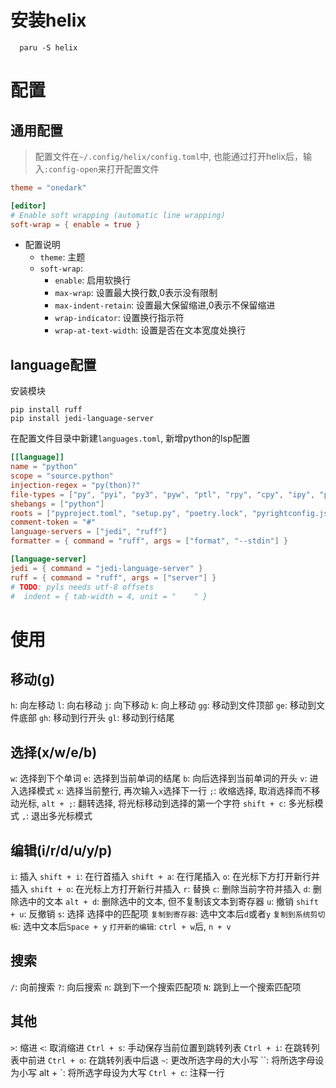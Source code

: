 # 安装helix
```shell
  paru -S helix
```

# 配置
## 通用配置
> 配置文件在`~/.config/helix/config.toml`中,
> 也能通过打开helix后，输入`:config-open`来打开配置文件
```toml
theme = "onedark"

[editor]
# Enable soft wrapping (automatic line wrapping)
soft-wrap = { enable = true }
```
- 配置说明
  - `theme`: 主题
  - `soft-wrap`: 
    - `enable`: 启用软换行
    - `max-wrap`: 设置最大换行数,0表示没有限制
    - `max-indent-retain`: 设置最大保留缩进,0表示不保留缩进
    - `wrap-indicator`: 设置换行指示符
    - `wrap-at-text-width`: 设置是否在文本宽度处换行

## language配置
安装模块
```shell
pip install ruff
pip install jedi-language-server
```
在配置文件目录中新建`languages.toml`, 新增python的lsp配置
```toml
[[language]]
name = "python"
scope = "source.python"
injection-regex = "py(thon)?"
file-types = ["py", "pyi", "py3", "pyw", "ptl", "rpy", "cpy", "ipy", "pyt", { glob = ".python_history" }, { glob = ".pythonstartup" }, { glob = ".pythonrc" }, { glob = "SConstruct" }, { glob = "SConscript" }]
shebangs = ["python"]
roots = ["pyproject.toml", "setup.py", "poetry.lock", "pyrightconfig.json"]
comment-token = "#"
language-servers = ["jedi", "ruff"]
formatter = { command = "ruff", args = ["format", "--stdin"] }

[language-server]
jedi = { command = "jedi-language-server" }
ruff = { command = "ruff", args = ["server"] }
# TODO: pyls needs utf-8 offsets
#  indent = { tab-width = 4, unit = "    " }

```

# 使用
## 移动(g)
`h`: 向左移动
`l`: 向右移动
`j`: 向下移动
`k`: 向上移动
`gg`: 移动到文件顶部
`ge`: 移动到文件底部
`gh`: 移动到行开头
`gl`: 移动到行结尾
## 选择(x/w/e/b)
`w`: 选择到下个单词
`e`: 选择到当前单词的结尾
`b`: 向后选择到当前单词的开头
`v`: 进入选择模式
`x`: 选择当前整行, 再次输入`x`选择下一行
`;`: 收缩选择, 取消选择而不移动光标, 
`alt + ;`: 翻转选择, 将光标移动到选择的第一个字符
`shift + c`: 多光标模式
`,`: 退出多光标模式
## 编辑(i/r/d/u/y/p)
`i`: 插入
`shift + i`: 在行首插入
`shift + a`: 在行尾插入
`o`: 在光标下方打开新行并插入
`shift + o`: 在光标上方打开新行并插入
`r`: 替换
`c`: 删除当前字符并插入
`d`: 删除选中的文本
`alt + d`: 删除选中的文本, 但不复制该文本到寄存器
`u`: 撤销
`shift + u`: 反撤销
`s`: 选择 选择中的匹配项
`复制到寄存器`: 选中文本后`d`或者`y`
`复制到系统剪切板`: 选中文本后`Space + y`
`打开新的编辑`: `ctrl + w`后, `n + v`
## 搜索
`/`: 向前搜索
`?`: 向后搜索
`n`: 跳到下一个搜索匹配项
`N`: 跳到上一个搜索匹配项

## 其他
`>`: 缩进
`<`: 取消缩进
`Ctrl + s`: 手动保存当前位置到跳转列表
`Ctrl + i`: 在跳转列表中前进
`Ctrl + o`: 在跳转列表中后退
`~`: 更改所选字母的大小写
\`\`: 将所选字母设为小写
alt + \`: 将所选字母设为大写
`Ctrl + c`: 注释一行
